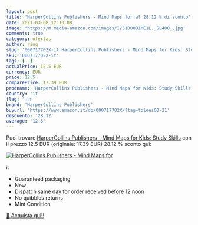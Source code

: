 ```yaml
---
layout: post
title: 'HarperCollins Publishers - Mind Maps for al 28.12 % di sconto'
date: 2021-03-08 12:10:08
image: 'https://m.media-amazon.com/images/I/51DOOB1ME1L._SL400_.jpg'
comments: true
category: ofertas
author: ring
slug: '000717702X-it HarperCollins Publishers - Mind Maps for Kids: Study Skills'
sku: '000717702X-it'
tags: [  ]
actualPrice: 12.5 EUR
currency: EUR
price: 12.5
comparePrice: 17.39 EUR
prodname: 'HarperCollins Publishers - Mind Maps for Kids: Study Skills'
country: 'it'
flag: '🇮🇹'
brand: 'HarperCollins Publishers'
buyurl: 'https://www.amazon.it/dp/000717702X/?tag=tolees00-21'
descuento: '28.12'
average: '12.5'
---
```


Puoi trovare [HarperCollins Publishers - Mind Maps for Kids: Study Skills](https://www.amazon.it/dp/000717702X/?tag=tolees00-21) con il prezzo 12.5 EUR (originale: 17.39 EUR) 28.12 % sconto qui:

[![HarperCollins Publishers - Mind Maps for](https://m.media-amazon.com/images/I/51DOOB1ME1L._SL400_.jpg)](https://www.amazon.it/dp/000717702X/?tag=tolees00-21)

ℹ️:

- Guaranteed packaging
- New
- Dispatch same day for order received before 12 noon
- No quibbles returns
- Mint Condition

[🛒 Acquista qui!!](https://www.amazon.it/dp/000717702X/?tag=tolees00-21)
